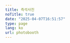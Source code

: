 ```yaml
---
title: 즉석사진
noTitle: true
date: "2025-04-07T16:51:57"
type: page
lang: ko
url: photobooth
---
```


<!-- @template photobooth -->

